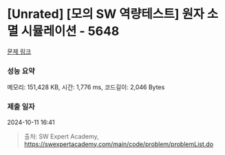 # [Unrated] [모의 SW 역량테스트] 원자 소멸 시뮬레이션 - 5648 

[문제 링크](https://swexpertacademy.com/main/code/problem/problemDetail.do?contestProbId=AWXRFInKex8DFAUo) 

### 성능 요약

메모리: 151,428 KB, 시간: 1,776 ms, 코드길이: 2,046 Bytes

### 제출 일자

2024-10-11 16:41



> 출처: SW Expert Academy, https://swexpertacademy.com/main/code/problem/problemList.do